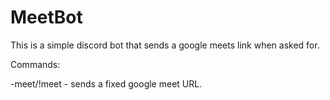 # MeetBot
This is a simple discord bot that sends a google meets link when asked for.

Commands:

-meet/!meet - sends a fixed google meet URL.
